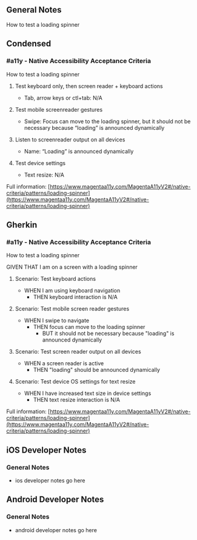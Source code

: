 ## General Notes

How to test a loading spinner

## Condensed

### #a11y - Native Accessibility Acceptance Criteria

How to test a loading spinner

1. Test keyboard only, then screen reader + keyboard actions

   - Tab, arrow keys or ctl+tab: N/A

2. Test mobile screenreader gestures

   - Swipe: Focus can move to the loading spinner, but it should not be necessary because “loading” is announced dynamically

3. Listen to screenreader output on all devices

   - Name: “Loading” is announced dynamically

4. Test device settings

   - Text resize: N/A

Full information: [https://www.magentaa11y.com/MagentaA11yV2#/native-criteria/patterns/loading-spinner](https://www.magentaa11y.com/MagentaA11yV2#/native-criteria/patterns/loading-spinner)

## Gherkin

### #a11y - Native Accessibility Acceptance Criteria

How to test a loading spinner

GIVEN THAT I am on a screen with a loading spinner

1. Scenario: Test keyboard actions

   - WHEN I am using keyboard navigation 
      - THEN keyboard interaction is N/A 

2. Scenario: Test mobile screen reader gestures

   - WHEN I swipe to navigate 
      - THEN focus can move to the loading spinner 
         - BUT it should not be necessary because "loading" is announced dynamically 

3. Scenario: Test screen reader output on all devices

   - WHEN a screen reader is active 
      - THEN "loading" should be announced dynamically 

4. Scenario: Test device OS settings for text resize

   - WHEN I have increased text size in device settings
      - THEN text resize interaction is N/A 

Full information: [https://www.magentaa11y.com/MagentaA11yV2#/native-criteria/patterns/loading-spinner](https://www.magentaa11y.com/MagentaA11yV2#/native-criteria/patterns/loading-spinner)

## iOS Developer Notes
### General Notes
- ios developer notes go here

## Android Developer Notes
### General Notes
- android developer notes go here
